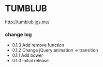 TUMBLUB
=======

http://tumblub.jgs.me/


### change log

* 0.1.3 Add remove function
* 0.1.2 Change jQuery animation -> transition
* 0.1.1 Add bower
* 0.1.0 Initial release
